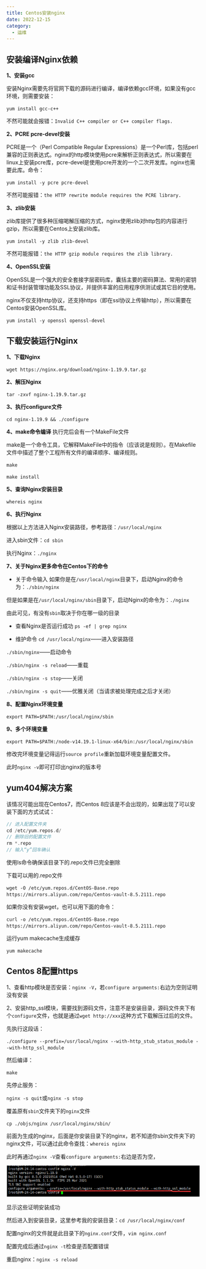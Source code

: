 ```yaml
---
title: Centos安装nginx
date: 2022-12-15
category:
  - 运维
---
```


<!-- more -->

## 安装编译Nginx依赖

**1、安装gcc**

安装Nginx需要先将官网下载的源码进行编译，编译依赖gcc环境，如果没有gcc环境，则需要安装：

`yum install gcc-c++`

不然可能就会报错：`Invalid C++ compiler or C++ compiler flags.`

**2、PCRE pcre-devel安装**

PCRE是一个（Perl Compatible Regular Expressions）是一个Perl库，包括perl兼容的正则表达式。nginx的http模块使用pcre来解析正则表达式，所以需要在linux上安装pcre库，pcre-devel是使用pcre开发的一个二次开发库。nginx也需要此库。命令：

`yum install -y pcre pcre-devel`

不然可能报错：`the HTTP rewrite module requires the PCRE library.`

**3、zlib安装**

zlib库提供了很多种压缩喝解压缩的方式，nginx使用zlib对http包的内容进行gzip，所以需要在Centos上安装zlib库。

`yum install -y zlib zlib-devel`

不然可能报错：`the HTTP gzip module requires the zlib library.`

**4、OpenSSL安装**

OpenSSL是一个强大的安全套接字层密码库，囊括主要的密码算法、常用的密钥和证书封装管理功能及SSL协议，并提供丰富的应用程序供测试或其它目的使用。

nginx不仅支持http协议，还支持https（即在ssl协议上传输http），所以需要在Centos安装OpenSSL库。

`yum install -y openssl openssl-devel`



## 下载安装运行Nginx
**1、下载Nginx**

`wget https://nginx.org/download/nginx-1.19.9.tar.gz `

**2、解压Nginx**

`tar -zxvf nginx-1.19.9.tar.gz`

**3、执行configure文件**

`cd nginx-1.19.9 && ./configure `



**4、make命令编译**
执行完后会有一个MakeFile文件

make是一个命令工具，它解释MakeFile中的指令（应该说是规则）。在Makefile文件中描述了整个工程所有文件的编译顺序、编译规则。

`make`

`make install`

**5、查询Nginx安装目录**

`whereis nginx`

**6、执行Nginx**

根据以上方法进入Nginx安装路径，参考路径：`/usr/local/nginx`

进入sbin文件：`cd sbin`

执行Nginx：`./nginx`

**7、关于Nginx更多命令在Centos下的命令**

- 关于命令输入
如果你是在`/usr/local/nginx`目录下，启动Nginx的命令为：`./sbin/nginx`

但是如果是在`/usr/local/nginx/sbin`目录下，启动Nginx的命令为：`./nginx`

由此可见，有没有`sbin`取决于你在哪一级的目录

- 查看Nginx是否运行成功
`ps -ef | grep nginx`

- 维护命令
`cd /usr/local/nginx`——进入安装路径

`./sbin/nginx`——启动命令

`./sbin/nginx -s reload`——重载

`./sbin/nginx -s stop`——关闭

`./sbin/nginx -s quit`——优雅关闭（当请求被处理完成之后才关闭）

**8、配置Nginx环境变量**

`export PATH=$PATH:/usr/local/nginx/sbin`

**9、多个环境变量**

`export PATH=$PATH:/node-v14.19.1-linux-x64/bin:/usr/local/nginx/sbin`

修改完环境变量记得运行`source profile`重新加载环境变量配置文件。

此时`nginx -v`即可打印出nginx的版本号

## yum404解决方案
该情况可能出现在Centos7，而Centos 8应该是不会出现的，如果出现了可以安装下面的方式试试：
```c
// 进入配置文件夹
cd /etc/yum.repos.d/
// 删除旧的配置文件
rm *.repo
// 输入“y”回车确认
```

使用ls命令确保该目录下的.repo文件已完全删除

下载可以用的.repo文件

`wget -O /etc/yum.repos.d/CentOS-Base.repo https://mirrors.aliyun.com/repo/Centos-vault-8.5.2111.repo`

如果你没有安装wget，也可以用下面的命令：

`curl -o /etc/yum.repos.d/CentOS-Base.repo https://mirrors.aliyun.com/repo/Centos-vault-8.5.2111.repo`

运行yum makecache生成缓存

`yum makecache`



## Centos 8配置https

1、查看http模块是否安装：`nginx -V`，若`configure arguments:`右边为空则证明没有安装

2、安装http_ssl模块，需要找到源码文件，注意不是安装目录，源码文件夹下有个`configure`文件，也就是通过`wget http://xxx`这种方式下载解压过后的文件。

先执行这段话：

`./configure --prefix=/usr/local/nginx --with-http_stub_status_module --with-http_ssl_module`

然后编译：

`make`

先停止服务：

`nginx -s quit`或`nginx -s stop`

覆盖原有`sbin`文件夹下的`nginx`文件

`cp ./objs/nginx /usr/local/nginx/sbin/`

前面为生成的nginx，后面是你安装目录下的nginx，若不知道你sbin文件夹下的nginx文件，可以通过此命令查找：`whereis nginx`

此时再通过`nginx -V`查看`configure arguments:`右边是否为空，

![image.png](./img/install-nginx-1.png)

显示这些证明安装成功

然后进入到安装目录，这里参考我的安装目录：`cd /usr/local/nginx/conf`

配置nginx的文件就是此目录下的`nginx.conf`文件，`vim nginx.conf`

配置完成后通过`nginx -t`检查是否配置错误

重启nginx：`nginx -s reload`







